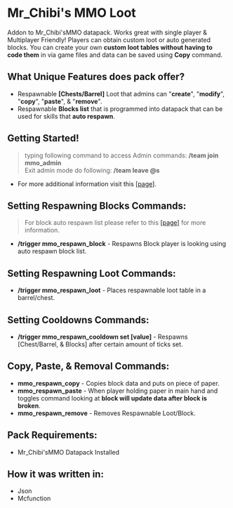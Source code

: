 # Mr_Chibi's MMO Loot
Addon to Mr_Chibi'sMMO datapack. Works great with single player & Multiplayer Friendly! Players can obtain custom loot or auto generated blocks.
You can create your own **custom loot tables without having to code them** in via game files and data can be saved using **Copy** command.

## What Unique Features does pack offer?
* Respawnable **[Chests/Barrel]** Loot that admins can "**create**", "**modify**", "**copy**", "**paste**", & "**remove**".
* Respawnable **Blocks list** that is programmed into datapack that can be used for skills that **auto respawn**.

## Getting Started!
> typing following command to access Admin commands: **/team join mmo_admin** <br>
Exit admin mode do following: **/team leave @s**

* For more additional information visit this [[page]](https://github.com/mr-chibi/mmo_loot/wiki/Commands#admin-commands-adding-loot-tables).

## Setting Respawning Blocks Commands:
> For block auto respawn list please refer to this [[page]](https://github.com/mr-chibi/mmo_loot/wiki/Respawnable-Blocks-List) for more information.
* **/trigger mmo_respawn_block** - Respawns Block player is looking using auto respawn block list.

## Setting Respawning Loot Commands:
* **/trigger mmo_respawn_loot** - Places respawnable loot table in a barrel/chest.

## Setting Cooldowns Commands:
* **/trigger mmo_respawn_cooldown set [value]** - Respawns [Chest/Barrel, & Blocks] after certain amount of ticks set.

## Copy, Paste, & Removal Commands:
* **mmo_respawn_copy** - Copies block data and puts on piece of paper.
* **mmo_respawn_paste** - When player holding paper in main hand and toggles command looking at **block will update data after block is broken**. 
* **mmo_respawn_remove** - Removes Respawnable Loot/Block. 

## Pack Requirements:
* Mr_Chibi'sMMO Datapack Installed

## How it was written in:
* Json
* Mcfunction
